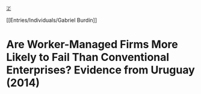 [🇿](zotero://select/groups/4587578/items/IJYL55VR)

[[Entries/Individuals/Gabriel Burdín]] 
# Are Worker-Managed Firms More Likely to Fail Than Conventional Enterprises? Evidence from Uruguay (2014)

